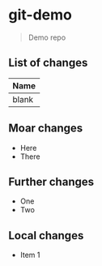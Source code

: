 # git-demo

> Demo repo

## List of changes

| Name  |
| ----  |
| blank |

## Moar changes

* Here
* There

## Further changes

* One
* Two

## Local changes

* Item 1
